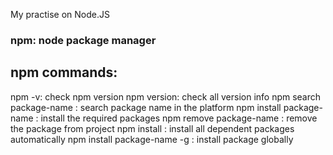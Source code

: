 My practise on Node.JS

### npm: node package manager

## npm commands:

npm -v: check npm version
npm version: check all version info
npm search package-name : search package name in the platform
npm install package-name : install the required packages
npm remove package-name : remove the package from project
npm install : install all dependent packages automatically
npm install package-name -g : install package globally
